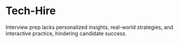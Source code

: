 # Tech-Hire
Interview prep lacks personalized insights, real-world strategies, and interactive practice, hindering candidate success.
